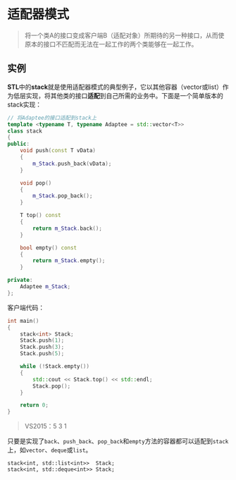 # 适配器模式
> 将一个类A的接口变成客户端B（适配对象）所期待的另一种接口，从而使原本的接口不匹配而无法在一起工作的两个类能够在一起工作。

## 实例
**STL**中的**stack**就是使用适配器模式的典型例子，它以其他容器（vector或list）作为低层实现，将其他类的接口**适配**到自己所需的业务中。下面是一个简单版本的stack实现：
```C++
// 将Adaptee的接口适配到stack上
template <typename T, typename Adaptee = std::vector<T>>
class stack
{
public:
	void push(const T vData)
	{
		m_Stack.push_back(vData);
	}

	void pop()
	{
		m_Stack.pop_back();
	}

	T top() const
	{
		return m_Stack.back();
	}

	bool empty() const
	{
		return m_Stack.empty();
	}

private:
	Adaptee m_Stack;
};
```
客户端代码：
```C++
int main()
{
	stack<int> Stack;
	Stack.push(1);
	Stack.push(3);
	Stack.push(5);

	while (!Stack.empty())
	{
		std::cout << Stack.top() << std::endl;
		Stack.pop();
	}

	return 0;
}
```
> VS2015：5 3 1

只要是实现了`back`、`push_back`、`pop_back`和`empty`方法的容器都可以适配到`stack`上，如`vector`、`deque`或`list`。
```
stack<int, std::list<int>>  Stack;
stack<int, std::deque<int>> Stack;
```
